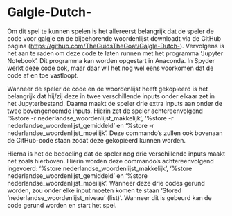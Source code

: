 # Galgle-Dutch-

Om dit spel te kunnen spelen is het allereerst belangrijk dat de speler de code voor galgje en de bijbehorende woordenlijst downloadt via de GitHub pagina (https://github.com/TheGuidsTheGoat/Galgle-Dutch-). Vervolgens is het aan te raden om deze code te laten runnen met het programma ‘Jupyter Notebook’. Dit programma kan worden opgestart in Anaconda. In Spyder werkt deze code ook, maar daar wil het nog wel eens voorkomen dat de code af en toe vastloopt.

Wanneer de speler de code en de woordenlijst heeft gekopieerd is het belangrijk dat hij/zij deze in twee verschillende inputs onder elkaar zet in het Jupyterbestand. Daarna maakt de speler drie extra inputs aan onder de twee bovengenoemde inputs. Hierin zet de speler achtereenvolgend 
‘%store -r nederlandse_woordenlijst_makkelijk’, ‘%store -r nederlandse_woordenlijst_gemiddeld’ en 
‘%store -r nederlandse_woordenlijst_moeilijk’. Deze commando’s zullen ook bovenaan de GitHub-code staan zodat deze gekopieerd kunnen worden.

Hierna is het de bedoeling dat de speler nog drie verschillende inputs maakt net zoals hierboven. Hierin worden deze commando’s achtereenvolgend ingevoerd: ‘%store nederlandse_woordenlijst_makkelijk’, ‘%store nederlandse_woordenlijst_gemiddeld’ en ‘%store nederlandse_woordenlijst_moeilijk’. Wanneer deze drie codes gerund worden, zou onder elke input moeten komen te staan 
‘Stored ‘nederlandse_woordenlijst_niveau’ (list)’. Wanneer dit is gebeurd kan de code gerund worden en start het spel.



